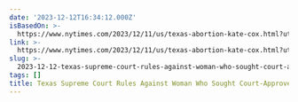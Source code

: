 ```yaml
---
date: '2023-12-12T16:34:12.000Z'
isBasedOn: >-
  https://www.nytimes.com/2023/12/11/us/texas-abortion-kate-cox.html?utm_source=pocket-newtab-en-us
link: >-
  https://www.nytimes.com/2023/12/11/us/texas-abortion-kate-cox.html?utm_source=pocket-newtab-en-us
slug: >-
  2023-12-12-texas-supreme-court-rules-against-woman-who-sought-court-approved-abortion
tags: []
title: Texas Supreme Court Rules Against Woman Who Sought Court-Approved Abortion
---
```


